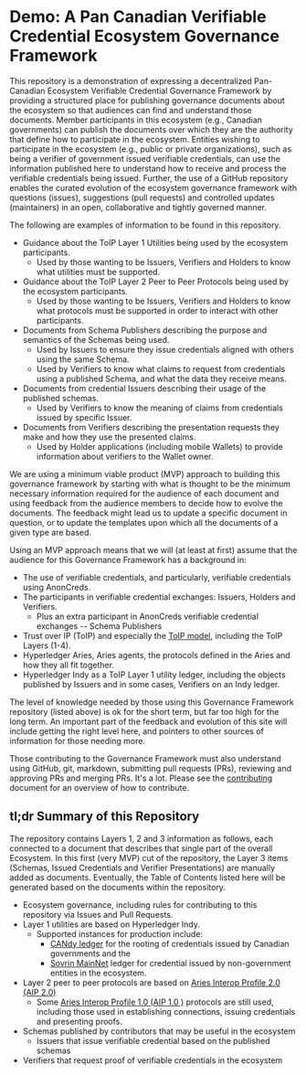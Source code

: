 # Demo: A Pan Canadian Verifiable Credential Ecosystem Governance Framework

This repository is a demonstration of expressing a decentralized Pan-Canadian
Ecosystem Verifiable Credential Governance Framework by providing a structured
place for publishing governance documents about the ecosystem so that audiences
can find and understand those documents. Member participants in this ecosystem
(e.g., Canadian governments) can publish the documents over which they are the
authority that define how to participate in the ecosystem. Entities wishing to
participate in the ecosystem (e.g., public or private organizations), such as
being a verifier of government issued verifiable credentials, can use the
information published here to understand how to receive and process the
verifiable credentials being issued. Further, the use of a GitHub repository
enables the curated evolution of the ecosystem governance framework with
questions (issues), suggestions (pull requests) and controlled updates
(maintainers) in an open, collaborative and tightly governed manner.

The following are examples of information to be found in this repository.

* Guidance about the ToIP Layer 1 Utilities being used by the ecosystem
  participants.
  * Used by those wanting to be Issuers, Verifiers and Holders to know what
    utilities must be supported.
* Guidance about the ToIP Layer 2 Peer to Peer Protocols being used by the
  ecosystem participants.
  * Used by those wanting to be Issuers, Verifiers and Holders to know what
    protocols must be supported in order to interact with other participants.
* Documents from Schema Publishers describing the purpose and semantics of the
  Schemas being used.
  * Used by Issuers to ensure they issue credentials aligned with others using
    the same Schema.
  * Used by Verifiers to know what claims to request from credentials using a
    published Schema, and what the data they receive means.
* Documents from credential Issuers describing their usage of the published
  schemas.
  * Used by Verifiers to know the meaning of claims from credentials issued by
    specific Issuer.
* Documents from Verifiers describing the presentation requests they make and
  how they use the presented claims.
  * Used by Holder applications (including mobile Wallets) to provide
    information about verifiers to the Wallet owner.

We are using a minimum viable product (MVP) approach to building this governance
framework by starting with what is thought to be the minimum necessary
information required for the audience of each document and using feedback from
the audience members to decide how to evolve the documents. The feedback might
lead us to update a specific document in question, or to update the templates
upon which all the documents of a given type are based.

Using an MVP approach means that we will (at least at first) assume that
the audience for this Governance Framework has a background in:

* The use of verifiable credentials, and particularly, verifiable credentials
  using AnonCreds.
* The participants in verifiable credential exchanges: Issuers, Holders and
  Verifiers.
  * Plus an extra participant in AnonCreds verifiable credential exchanges --
    Schema Publishers
* Trust over IP (ToIP) and especially the [ToIP
  model](https://trustoverip.org/wp-content/toip-model/), including the ToIP
  Layers (1-4).
* Hyperledger Aries, Aries agents, the protocols defined in the Aries and how
  they all fit together.
* Hyperledger Indy as a ToIP Layer 1 utility ledger, including the objects
  published by Issuers and in some cases, Verifiers on an Indy ledger.

The level of knowledge needed by those using this Governance Framework
repository (listed above) is ok for the short term, but far too high for the
long term. An important part of the feedback and evolution of this site will
include getting the right level here, and pointers to other sources of
information for those needing more.

Those contributing to the Governance Framework must also understand using
GitHub, git, markdown, submitting pull requests (PRs), reviewing and approving
PRs and merging PRs. It's a lot. Please see the [contributing](CONTRIBUTING.md)
document for an overview of how to contribute.

## tl;dr Summary of this Repository

The repository contains Layers 1, 2 and 3 information as follows, each connected
to a document that describes that single part of the overall Ecosystem. In this
first (very MVP) cut of the repository, the Layer 3 items (Schemas, Issued
Credentials and Verifier Presentations) are manually added as documents.
Eventually, the Table of Contents listed here will be generated based on the
documents within the repository.

* Ecosystem governance, including rules for contributing to this
  repository via Issues and Pull Requests.
* Layer 1 utilities are based on Hyperledger Indy.
  * Supported instances for production include:
    * [CANdy ledger](https://candyscan.idlab.org/) for the rooting of
      credentials issued by Canadian governments and the 
    * [Sovrin MainNet](https://indyscan.io/home/SOVRIN_MAINNET) ledger for
      credential issued by non-government entities in the ecosystem.
* Layer 2 peer to peer protocols are based on [Aries Interop Profile 2.0  (AIP
  2.0)](https://github.com/hyperledger/aries-rfcs/tree/master/concepts/0302-aries-interop-profile#aries-interop-profile-version-20)
  * Some [Aries Interop Profile 1.0 (AIP 1.0
    )](https://github.com/hyperledger/aries-rfcs/tree/master/concepts/0302-aries-interop-profile#aries-interop-profile-version-10)
    protocols are still used, including those used in establishing connections,
    issuing credentials and presenting proofs.
* Schemas published by contributors that may be useful in the ecosystem
    * Issuers that issue verifiable credential based on the published schemas
* Verifiers that request proof of verifiable credentials in the ecosystem
